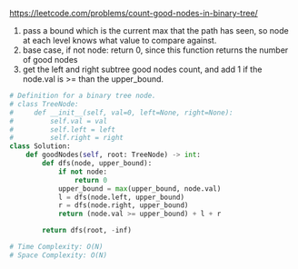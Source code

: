 https://leetcode.com/problems/count-good-nodes-in-binary-tree/
1. pass a bound which is the current max that the path has seen, so node at each level knows what value to compare against.
2. base case, if not node: return 0, since this function returns the number of good nodes
3. get the left and right subtree good nodes count, and add 1 if the node.val is >= than the upper_bound.

```python
# Definition for a binary tree node.
# class TreeNode:
#     def __init__(self, val=0, left=None, right=None):
#         self.val = val
#         self.left = left
#         self.right = right
class Solution:
    def goodNodes(self, root: TreeNode) -> int:
        def dfs(node, upper_bound):
            if not node:
                return 0
            upper_bound = max(upper_bound, node.val)
            l = dfs(node.left, upper_bound)
            r = dfs(node.right, upper_bound)
            return (node.val >= upper_bound) + l + r

        return dfs(root, -inf)

# Time Complexity: O(N)
# Space Complexity: O(N)
```